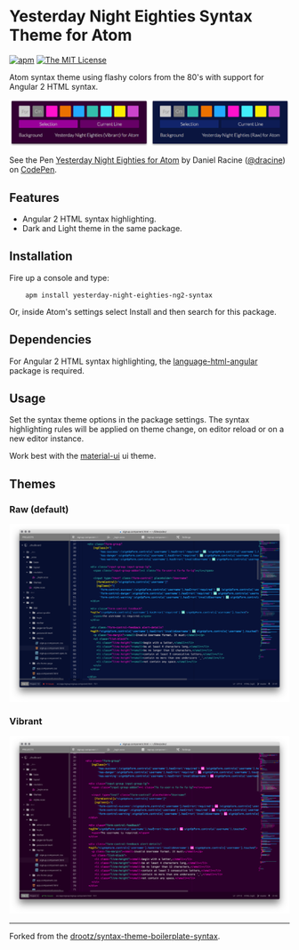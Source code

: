 # Yesterday Night Eighties Syntax Theme for Atom

[![apm](https://img.shields.io/apm/v/yesterday-night-eighties-ng2-syntax.svg)](https://atom.io/packages/yesterday-night-eighties-ng2-syntax)
[![The MIT License](https://img.shields.io/badge/license-MIT-orange.svg)](https://github.com/drootz/yesterday-night-eighties-ng2-syntax/blob/master/LICENSE)

Atom syntax theme using flashy colors from the 80's with support for Angular 2 HTML syntax.

![](https://raw.githubusercontent.com/drootz/yesterday-night-eighties-ng2-syntax/master/img/preview-palettes.png)

<p data-height="265" data-theme-id="dark" data-slug-hash="zobRgL" data-default-tab="css,result" data-user="dracine" data-embed-version="2" data-pen-title="Yesterday Night Eighties for Atom" class="codepen">See the Pen <a href="http://codepen.io/dracine/pen/zobRgL/">Yesterday Night Eighties for Atom</a> by Daniel Racine (<a href="http://codepen.io/dracine">@dracine</a>) on <a href="http://codepen.io">CodePen</a>.</p>
<script async src="https://production-assets.codepen.io/assets/embed/ei.js"></script>

## Features
- Angular 2 HTML syntax highlighting.
- Dark and Light theme in the same package.

## Installation

Fire up a console and type:

        apm install yesterday-night-eighties-ng2-syntax

Or, inside Atom's settings select Install and then search for this package.

## Dependencies

For Angular 2 HTML syntax highlighting, the [language-html-angular](https://atom.io/packages/language-html-angular) package is required.

## Usage

Set the syntax theme options in the package settings. The syntax highlighting rules will be applied on theme change, on editor reload or on a new editor instance.

Work best with the [material-ui](https://atom.io/themes/material-ui) ui theme.

## Themes

### Raw (default)

![](https://raw.githubusercontent.com/drootz/yesterday-night-eighties-ng2-syntax/master/img/preview-raw.png)

### Vibrant

![](https://raw.githubusercontent.com/drootz/yesterday-night-eighties-ng2-syntax/master/img/preview-vibrant.png)

***

Forked from the [drootz/syntax-theme-boilerplate-syntax](https://atom.io/packages/syntax-theme-boilerplate-syntax).
